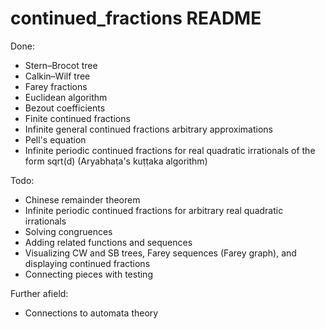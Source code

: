 # continued_fractions README

Done:

- Stern–Brocot tree
- Calkin–Wilf tree
- Farey fractions
- Euclidean algorithm
- Bezout coefficients
- Finite continued fractions
- Infinite general continued fractions arbitrary approximations
- Pell's equation
- Infinite periodic continued fractions for real quadratic irrationals of the form sqrt(d) (Aryabhaṭa's kuṭṭaka algorithm)

Todo:

- Chinese remainder theorem
- Infinite periodic continued fractions for arbitrary real quadratic irrationals
- Solving congruences
- Adding related functions and sequences
- Visualizing CW and SB trees, Farey sequences (Farey graph), and displaying continued fractions
- Connecting pieces with testing

Further afield:

- Connections to automata theory
